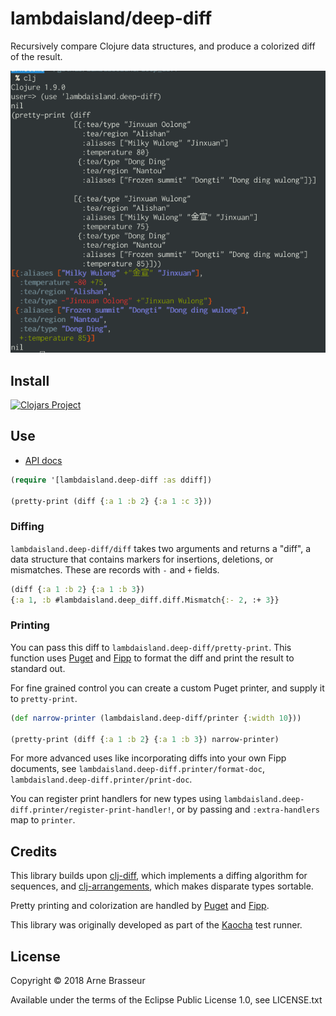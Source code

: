 # lambdaisland/deep-diff

Recursively compare Clojure data structures, and produce a colorized diff of the result.

![screenshot showing REPL example](screenshot.png)

## Install

[![Clojars Project](https://img.shields.io/clojars/v/lambdaisland/deep-diff.svg)](https://clojars.org/lambdaisland/deep-diff)

## Use

- [API docs](https://cljdoc.org/d/lambdaisland/deep-diff/CURRENT)

``` clojure
(require '[lambdaisland.deep-diff :as ddiff])

(pretty-print (diff {:a 1 :b 2} {:a 1 :c 3}))
```

### Diffing

`lambdaisland.deep-diff/diff` takes two arguments and returns a "diff", a data
structure that contains markers for insertions, deletions, or mismatches. These
are records with `-` and `+` fields.

``` clojure
(diff {:a 1 :b 2} {:a 1 :b 3})
{:a 1, :b #lambdaisland.deep_diff.diff.Mismatch{:- 2, :+ 3}}
```

### Printing

You can pass this diff to `lambdaisland.deep-diff/pretty-print`. This function
uses [Puget](https://github.com/greglook/puget) and
[Fipp](https://github.com/brandonbloom/fipp) to format the diff and print the
result to standard out.

For fine grained control you can create a custom Puget printer, and supply it to
`pretty-print`.

``` clojure
(def narrow-printer (lambdaisland.deep-diff/printer {:width 10}))

(pretty-print (diff {:a 1 :b 2} {:a 1 :b 3}) narrow-printer)
```

For more advanced uses like incorporating diffs into your own Fipp documents, see `lambdaisland.deep-diff.printer/format-doc`, `lambdaisland.deep-diff.printer/print-doc`.

You can register print handlers for new types using
`lambdaisland.deep-diff.printer/register-print-handler!`, or by passing and
`:extra-handlers` map to `printer`.

## Credits

This library builds upon
[clj-diff](https://github.com/brentonashworth/clj-diff), which implements a
diffing algorithm for sequences, and
[clj-arrangements](https://github.com/greglook/clj-arrangement), which makes
disparate types sortable.

Pretty printing and colorization are handled by
[Puget](https://github.com/greglook/puget) and
[Fipp](https://github.com/brandonbloom/fipp).

This library was originally developed as part of the
[Kaocha](https://github.com/lambdaisland/kaocha) test runner.

## License

Copyright &copy; 2018 Arne Brasseur

Available under the terms of the Eclipse Public License 1.0, see LICENSE.txt
